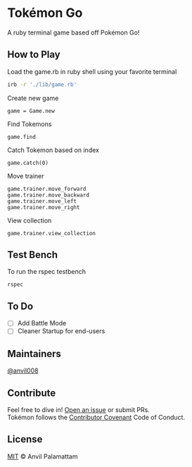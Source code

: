 # Tokémon Go

A ruby terminal game based off Pokémon Go!

## How to Play

Load the game.rb in ruby shell using your favorite terminal  
```bash
irb -r './lib/game.rb'  
```

Create new game  
```
game = Game.new
```

Find Tokemons  
```
game.find
```

Catch Tokemon based on index  
```
game.catch(0)
```

Move trainer  
```
game.trainer.move_forward  
game.trainer.move_backward  
game.trainer.move_left  
game.trainer.move_right  
```

View collection  
```
game.trainer.view_collection
```

## Test Bench

To run the rspec testbench  
```
rspec
```

## To Do

- [ ] Add Battle Mode
- [ ] Cleaner Startup for end-users

## Maintainers

[@anvil008](https://github.com/anvil008)

## Contribute

Feel free to dive in! [Open an issue](https://github.com/anvil008/tokemons/issues/new) or submit PRs.  
Tokémon follows the [Contributor Covenant](http://contributor-covenant.org/version/1/4/) Code of Conduct.

## License

[MIT](LICENSE) © Anvil Palamattam
